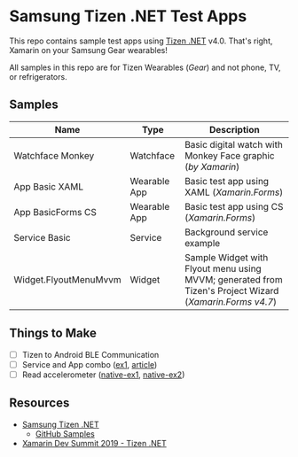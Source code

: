 # Samsung Tizen .NET Test Apps
This repo contains sample test apps using [Tizen .NET](https://developer.samsung.com/tizen) v4.0. That's right, Xamarin on your Samsung Gear wearables!

All samples in this repo are for Tizen Wearables (_Gear_) and not phone, TV, or refrigerators.

## Samples

| Name              | Type | Description |
|-------------------|------|-------------|
| Watchface Monkey  | Watchface | Basic digital watch with Monkey Face graphic (_by Xamarin_)
| App Basic XAML    | Wearable App | Basic test app using XAML (*Xamarin.Forms*)
| App BasicForms CS | Wearable App | Basic test app using CS (*Xamarin.Forms*)
| Service Basic     | Service | Background service example
| Widget.FlyoutMenuMvvm | Widget | Sample Widget with Flyout menu using MVVM; generated from Tizen's Project Wizard (_Xamarin.Forms v4.7_)


## Things to Make
* [ ] Tizen to Android BLE Communication
* [ ] Service and App combo ([ex1](https://github.com/Samsung/Tizen-CSharp-Samples/tree/master/Wearable/XamarinFormsAndServiceApps), [article](https://developer.samsung.com/tizen/blog/en-us/2019/01/04/how-to-package-ui-and-service-applications-together-and-perform-them))
* [ ] Read accelerometer ([native-ex1](https://developer.tizen.org/community/code-snippet/native-code-snippet/getting-data-accelerometer), [native-ex2](https://developer.tizen.org/community/tip-tech/creating-native-service-tizen-wearables-part-1?langredirect=1))

## Resources
* [Samsung Tizen .NET](https://developer.samsung.com/tizen)
  * [GitHub Samples](https://github.com/Samsung/Tizen-CSharp-Samples)
* [Xamarin Dev Summit 2019 - Tizen .NET](https://github.com/rookiejava/xds2019-tizen-net/)
